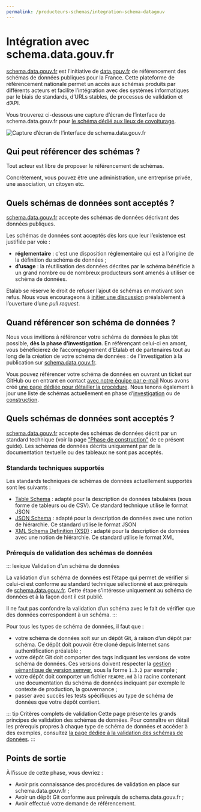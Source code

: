 ```yaml
---
permalink: /producteurs-schemas/integration-schema-datagouv
---
```


# Intégration avec schema.data.gouv.fr

[schema.data.gouv.fr](https://schema.data.gouv.fr) est l’initiative de [data.gouv.fr](https://data.gouv.fr) de référencement des schémas de données publiques pour la France. Cette plateforme de référencement nationale permet un accès aux schémas produits par différents acteurs et facilite l’intégration avec des systèmes informatiques par le biais de standards, d’URLs stables, de processus de validation et d’API.

Vous trouverez ci-dessous une capture d’écran de l’interface de schema.data.gouv.fr pour [le schéma dédié aux lieux de covoiturage](https://schema.data.gouv.fr/etalab/schema-lieux-covoiturage/latest.html).

![Capture d’écran de l’interface de schema.data.gouv.fr](./images/schema-datagouv.png)

## Qui peut référencer des schémas ?
Tout acteur est libre de proposer le référencement de schémas.

Concrètement, vous pouvez être une administration, une entreprise privée, une association, un citoyen etc.

## Quels schémas de données sont acceptés ?
[schema.data.gouv.fr](https://schema.data.gouv.fr) accepte des schémas de données décrivant des données publiques.

Les schémas de données sont acceptés dès lors que leur l’existence est justifiée par voie :
- **réglementaire** :  c'est une disposition réglementaire qui est à l'origine de la définition du schéma de données ;
- **d’usage** : la réutilisation des données décrites par le schéma bénéficie à un grand nombre ou de nombreux producteurs sont amenés à utiliser ce schéma de données.

Etalab se réserve le droit de refuser l’ajout de schémas en motivant son refus. Nous vous encourageons à [initier une discussion](https://github.com/etalab/schema.data.gouv.fr/issues) préalablement à l’ouverture d’une _pull request_.

## Quand référencer son schéma de données ?

Nous vous invitions à référencer votre schéma de données le plus tôt possible, **dès la phase d’investigation**. En référençant celui-ci en amont, vous bénéficierez de l’accompagnement d’Etalab et de partenaires tout au long de la création de votre schéma de données : de l'investigation à la publication sur [schema.data.gouv.fr](https://schema.data.gouv.fr).

Vous pouvez référencer votre schéma de données en ouvrant un ticket sur GitHub ou en entrant en contact [avec notre équipe par e-mail](mailto:schema@data.gouv.fr) Nous avons créé [une page dédiée pour détailler la procédure](https://schema.data.gouv.fr/contribuer.html). Nous tenons également à jour une liste de schémas actuellement en phase d’[investigation](https://schema.data.gouv.fr/schemas.html?q=&statut=En%20investigation) ou de [construction](https://schema.data.gouv.fr/schemas.html?q=&statut=En%20construction).

## Quels schémas de données sont acceptés ?

[schema.data.gouv.fr](https://schema.data.gouv.fr) accepte des schémas de données décrit par un standard technique (voir la page ["Phase de construction"](./3-phase-construction.md) de ce présent guide). Les schémas de données décrits uniquement par de la documentation textuelle ou des tableaux ne sont pas acceptés.

### Standards techniques supportés
Les standards techniques de schémas de données actuellement supportés sont les suivants :

- [Table Schema](https://frictionlessdata.io/specs/table-schema/) : adapté pour la description de données tabulaires (sous forme de tableurs ou de CSV). Ce standard technique utilise le format JSON
- [JSON Schema](https://json-schema.org) : adapté pour la description de données avec une notion de hiérarchie. Ce standard utilise le format JSON
- [XML Schema Definition (XSD)](https://www.w3.org/TR/xmlschema11-1/) : adapté pour la description de données avec une notion de hiérarchie. Ce standard utilise le format XML

### Prérequis de validation des schémas de données

::: lexique Validation d’un schéma de données

La validation d’un schéma de données est l’étape qui permet de vérifier si celui-ci est conforme au standard technique sélectionné et aux prérequis de [schema.data.gouv.fr](https://schema.data.gouv.fr). Cette étape s’intéresse uniquement au schéma de données et à la façon dont il est publié.

Il ne faut pas confondre la validation d’un schéma avec le fait de vérifier que des données correspondent à un schéma.
::: 

Pour tous les types de schéma de données, il faut que :
- votre schéma de données soit sur un dépôt Git, à raison d’un dépôt par schéma. Ce dépôt doit pouvoir être cloné depuis Internet sans authentification préalable ;
- votre dépôt Git doit comporter des tags indiquant les versions de votre schéma de données. Ces versions doivent respecter la [gestion sémantique de version semver](https://semver.org/lang/fr/), sous la forme `1.3.2` par exemple ;
- votre dépôt doit comporter un fichier `README.md` à la racine contenant une documentation du schéma de données indiquant par exemple le contexte de production, la gouvernance ;
- passer avec succès les tests spécifiques au type de schéma de données que votre dépôt contient.

::: tip Critères complets de validation
Cette page présente les grands principes de validation des schémas de données. Pour connaître en détail les prérequis propres à chaque type de schéma de données et accéder à des exemples, consultez [la page dédiée à la validation des schémas de données](https://schema.data.gouv.fr/validation.html).
::: 

## Points de sortie
À l’issue de cette phase, vous devriez :

- Avoir pris connaissance des procédures de validation en place sur schema.data.gouv.fr ;
- Avoir un dépôt Git conforme aux prérequis de schema.data.gouv.fr ;
- Avoir effectué votre demande de référencement.